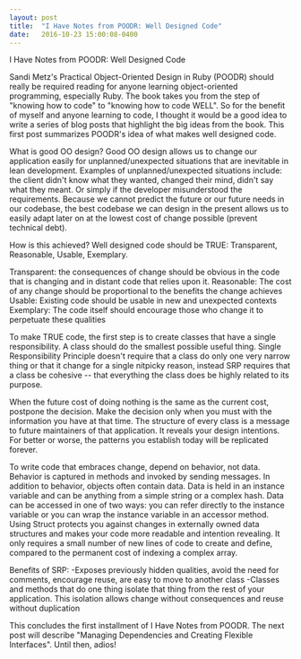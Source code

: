 ```yaml
---
layout: post
title:  "I Have Notes from POODR: Well Designed Code"
date:   2016-10-23 15:00:08-0400
---
```


I Have Notes from POODR: Well Designed Code

Sandi Metz's Practical Object-Oriented Design in Ruby (POODR) should really be required reading for anyone learning object-oriented programming, especially Ruby. The book takes you from the step of "knowing how to code" to "knowing how to code WELL". So for the benefit of myself and anyone learning to code, I thought it would be a good idea to write a series of blog posts that highlight the big ideas from the book. This first post summarizes POODR's idea of what makes well designed code.

What is good OO design? Good OO design allows us to change our application easily for unplanned/unexpected situations that are inevitable in lean development. Examples of unplanned/unexpected situations include: the client didn't know what they wanted, changed their mind, didn't say what they meant. Or simply if the developer misunderstood the requirements. Because we cannot predict the future or our future needs in our codebase, the best codebase we can design in the present allows us to easily adapt later on at the lowest cost of change possible (prevent technical debt).  

How is this achieved? Well designed code should be TRUE: Transparent, Reasonable, Usable, Exemplary.

Transparent: the consequences of change should be obvious in the code that is changing and in distant code that relies upon it. 
Reasonable: The cost of any change should be proportional to the benefits the change achieves
Usable: Existing code should be usable in new and unexpected contexts
Exemplary: The code itself should encourage those who change it to perpetuate these qualities

To make TRUE code, the first step is to create classes that have a single responsibility. A class should do the smallest possible useful thing. Single Responsibility Principle doesn't require that a class do only one very narrow thing or that it change for a single nitpicky reason, instead SRP requires that a class be cohesive -- that everything the class does be highly related to its purpose.

When the future cost of doing nothing is the same as the current cost, postpone the decision. Make the decision only when you must with the information you have at that time. The structure of every class is a message to future maintainers of that application. It reveals your design intentions. For better or worse, the patterns you establish today will be replicated forever. 

To write code that embraces change, depend on behavior, not data. Behavior is captured in methods and invoked by sending messages. In addition to behavior, objects often contain data. Data is held in an instance variable and can be anything from a simple string or a complex hash. Data can be accessed in one of two ways: you can refer directly to the instance variable or you can wrap the instance variable in an accessor method. Using Struct protects you against changes in externally owned data structures and makes your code more readable and intention revealing. It only requires a small number of new lines of code to create and define, compared to the permanent cost of indexing a complex array. 

Benefits of SRP:
	-Exposes previously hidden qualities, avoid the need for comments, encourage reuse, are easy to move to another class
	-Classes and methods that do one thing isolate that thing from the rest of your application. This isolation allows change without consequences and reuse without duplication

This concludes the first installment of I Have Notes from POODR. The next post will describe "Managing Dependencies and Creating Flexible Interfaces". Until then, adios!
